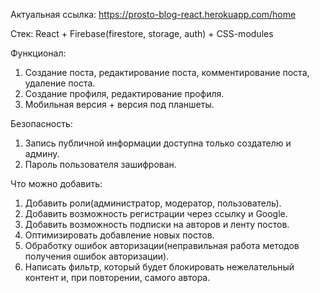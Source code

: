 Актуальная ссылка: https://prosto-blog-react.herokuapp.com/home

Стек: React + Firebase(firestore, storage, auth) + CSS-modules

Функционал:
1. Создание поста, редактирование поста, комментирование поста, удаление поста.
2. Создание профиля, редактирование профиля.
3. Мобильная версия + версия под планшеты.

Безопасность:
1. Запись публичной информации доступна только создателю и админу.
2. Пароль пользователя зашифрован.

Что можно добавить:
1. Добавить роли(администратор, модератор, пользователь).
2. Добавить возможность регистрации через ссылку и Google.
3. Добавить возможность подписки на авторов и ленту постов.
4. Оптимизировать добавление новых постов.
5. Обработку ошибок авторизации(неправильная работа методов получения ошибок авторизации).
6. Написать фильтр, который будет блокировать нежелательный контент и, при повторении, самого автора.
